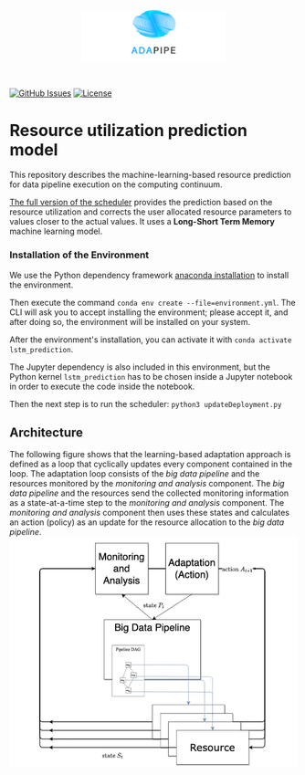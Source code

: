 <p align="center"><img width=50% src="https://raw.githubusercontent.com/DataCloud-project/ADA-PIPE/main/figure/ADAPIPE_Logo_TransparentBackground_White.png"></p>&nbsp;

[![GitHub Issues](https://img.shields.io/github/issues/DataCloud-project/ADA-PIPE.svg)](https://github.com/DataCloud-project/ADA-PIPE/issues)
[![License](https://img.shields.io/badge/license-Apache2.0-blue.svg)](https://opensource.org/licenses/Apache-2.0)

# Resource utilization prediction model

This repository describes the machine-learning-based resource prediction for data pipeline execution on the computing continuum.

[The full version of the scheduler](https://github.com/MyGodItsFull0fStars/alibaba_clusterdata/tree/double-prediction/cluster-trace-gpu-v2020/prediction) provides the prediction based on the resource utilization and corrects the user allocated resource parameters to values closer to the actual values. It uses a **Long-Short Term Memory** machine learning model.

### Installation of the Environment

We use the Python dependency framework [anaconda installation](https://docs.anaconda.com/anaconda/install/index.html) to install the environment.

Then execute the command `conda env create --file=environment.yml`. The CLI will ask you to accept installing the environment; please accept it, and after doing so, the environment will be installed on your system.

After the environment's installation, you can activate it with `conda activate lstm_prediction`. 


The Jupyter dependency is also included in this environment, but the Python kernel `lstm_prediction` has to be chosen inside a Jupyter notebook in order to execute the code inside the notebook.

Then the next step is to run the scheduler: ```python3 updateDeployment.py```

## Architecture

The following figure shows that the learning-based adaptation approach is defined as a loop that cyclically updates every component contained in the loop.
The adaptation loop consists of the *big data pipeline* and the resources monitored by the *monitoring and analysis* component. The *big data pipeline* and the resources send the collected monitoring information as a state-at-a-time step to the *monitoring and analysis* component. The *monitoring and analysis* component then uses these states and calculates an action (policy) as an update for the resource allocation to the *big data pipeline*.
![alt text](https://raw.githubusercontent.com/DataCloud-project/ADA-PIPE/main/res-util-pred/ada-loop2.JPG)
